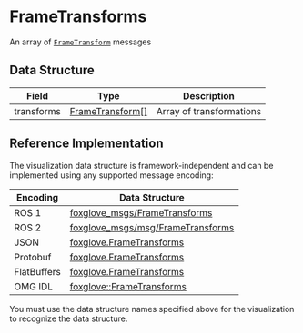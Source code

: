 # FrameTransforms

An array of [`FrameTransform`](./frame-transform) messages

## Data Structure

| Field      | Type                                    | Description              |
| ---------- | --------------------------------------- | ------------------------ |
| transforms | [FrameTransform\[\]](./frame-transform) | Array of transformations |

## Reference Implementation

The visualization data structure is framework-independent and can be implemented using any supported message encoding:

| Encoding    | Data Structure                                                                                                              |
| ----------- | --------------------------------------------------------------------------------------------------------------------------- |
| ROS 1       | [foxglove_msgs/FrameTransforms](https://github.com/foxglove/foxglove-sdk/blob/main/schemas/ros1/FrameTransforms.msg)        |
| ROS 2       | [foxglove_msgs/msg/FrameTransforms](https://github.com/foxglove/foxglove-sdk/blob/main/schemas/ros2/FrameTransforms.msg)    |
| JSON        | [foxglove.FrameTransforms](https://github.com/foxglove/foxglove-sdk/blob/main/schemas/jsonschema/FrameTransforms.json)      |
| Protobuf    | [foxglove.FrameTransforms](https://github.com/foxglove/foxglove-sdk/blob/main/schemas/proto/foxglove/FrameTransforms.proto) |
| FlatBuffers | [foxglove.FrameTransforms](https://github.com/foxglove/foxglove-sdk/blob/main/schemas/flatbuffer/FrameTransforms.fbs)       |
| OMG IDL     | [foxglove::FrameTransforms](https://github.com/foxglove/foxglove-sdk/blob/main/schemas/omgidl/foxglove/FrameTransforms.idl) |

You must use the data structure names specified above for the visualization to recognize the data structure.
